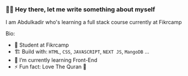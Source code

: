 ### 👋🏾 Hey there, let me write something about myself

<!--![write](https://github.com/ARoble/ARoble/assets/45190868/61b34791-dfda-416f-96de-0ca3815b04f7 =250x)-->


I am Abdulkadir who's learning a full stack course currently  at Fikrcamp

Bio: 

- 🏢 Student at Fikrcamp
- 🏗️ Build with: `HTML`, `CSS`, `JAVASCRIPT`, `NEXT JS`, `MangoDB` ...
- 🌱 I’m currently learning Front-End 
- ⚡ Fun fact: Love The Quran 🔴
<!--
**Ade** is a ✨ _special_ ✨ repository because its `README.md` (this file) appears on your GitHub profile.

Here are some ideas to get you started:

- 🔭 I’m currently working on ...
- 🌱 I’m currently learning ...
- 👯 I’m looking to collaborate on ...
- 🤔 I’m looking for help with ...
- 💬 Ask me about ...
- 📫 How to reach me: ...
- 😄 Pronouns: ...
- ⚡ Fun fact: ...
-->
